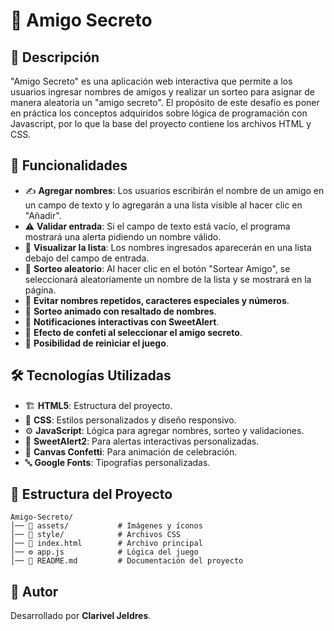 # 🎁 Amigo Secreto

## 📌 Descripción

"Amigo Secreto" es una aplicación web interactiva que permite a los usuarios ingresar nombres de amigos y realizar un sorteo para asignar de manera aleatoria un "amigo secreto". 
El propósito de este desafío es poner en práctica los conceptos adquiridos sobre lógica de programación con Javascript, por lo que la base del proyecto contiene los archivos HTML y CSS.

## 🎯 Funcionalidades

- ✍️ **Agregar nombres**: Los usuarios escribirán el nombre de un amigo en un campo de texto y lo agregarán a una lista visible al hacer clic en "Añadir".
- ⚠️ **Validar entrada**: Si el campo de texto está vacío, el programa mostrará una alerta pidiendo un nombre válido.
- 📜 **Visualizar la lista**: Los nombres ingresados aparecerán en una lista debajo del campo de entrada.
- 🎲 **Sorteo aleatorio**: Al hacer clic en el botón "Sortear Amigo", se seleccionará aleatoriamente un nombre de la lista y se mostrará en la página.
- 🚫 **Evitar nombres repetidos, caracteres especiales y números**.
- 🎉 **Sorteo animado con resaltado de nombres**.
- 🔔 **Notificaciones interactivas con SweetAlert**.
- 🎊 **Efecto de confeti al seleccionar el amigo secreto**.
- 🔄 **Posibilidad de reiniciar el juego**.

## 🛠 Tecnologías Utilizadas

- 🏗 **HTML5**: Estructura del proyecto.
- 🎨 **CSS**: Estilos personalizados y diseño responsivo.
- ⚙️ **JavaScript**: Lógica para agregar nombres, sorteo y validaciones.
- 🚀 **SweetAlert2**: Para alertas interactivas personalizadas.
- 🎇 **Canvas Confetti**: Para animación de celebración.
- 🔤 **Google Fonts**: Tipografías personalizadas.

## 📁 Estructura del Proyecto
```
Amigo-Secreto/
│── 📂 assets/           # Imágenes y íconos
│── 🎨 style/            # Archivos CSS
│── 📄 index.html        # Archivo principal
│── ⚙️ app.js            # Lógica del juego
│── 📖 README.md         # Documentación del proyecto
```

## 👤 Autor
Desarrollado por **Clarivel Jeldres**.


